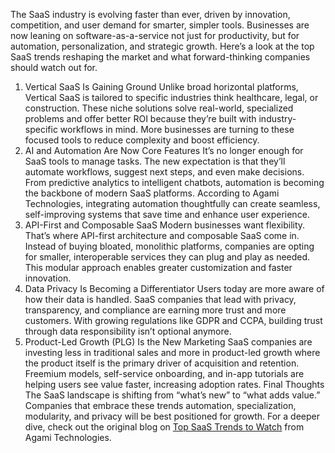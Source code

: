 The SaaS industry is evolving faster than ever, driven by innovation, competition, and user demand for smarter, simpler tools. Businesses are now leaning on software-as-a-service not just for productivity, but for automation, personalization, and strategic growth.
Here’s a look at the top SaaS trends reshaping the market and what forward-thinking companies should watch out for.
1. Vertical SaaS Is Gaining Ground
Unlike broad horizontal platforms, Vertical SaaS is tailored to specific industries think healthcare, legal, or construction. These niche solutions solve real-world, specialized problems and offer better ROI because they’re built with industry-specific workflows in mind.
More businesses are turning to these focused tools to reduce complexity and boost efficiency.
2. AI and Automation Are Now Core Features
It’s no longer enough for SaaS tools to manage tasks. The new expectation is that they’ll automate workflows, suggest next steps, and even make decisions. From predictive analytics to intelligent chatbots, automation is becoming the backbone of modern SaaS platforms.
According to Agami Technologies, integrating automation thoughtfully can create seamless, self-improving systems that save time and enhance user experience.
3. API-First and Composable SaaS
Modern businesses want flexibility. That’s where API-first architecture and composable SaaS come in. Instead of buying bloated, monolithic platforms, companies are opting for smaller, interoperable services they can plug and play as needed.
This modular approach enables greater customization and faster innovation.
4. Data Privacy Is Becoming a Differentiator
Users today are more aware of how their data is handled. SaaS companies that lead with privacy, transparency, and compliance are earning more trust and more customers. With growing regulations like GDPR and CCPA, building trust through data responsibility isn’t optional anymore.
5. Product-Led Growth (PLG) Is the New Marketing
SaaS companies are investing less in traditional sales and more in product-led growth where the product itself is the primary driver of acquisition and retention. Freemium models, self-service onboarding, and in-app tutorials are helping users see value faster, increasing adoption rates.
Final Thoughts
The SaaS landscape is shifting from “what’s new” to “what adds value.” Companies that embrace these trends automation, specialization, modularity, and privacy will be best positioned for growth.
For a deeper dive, check out the original blog on <a href="https://agamitechnologies.com/blog/top-saas-trends-to-watch"> Top SaaS Trends to Watch</a> from Agami Technologies.

